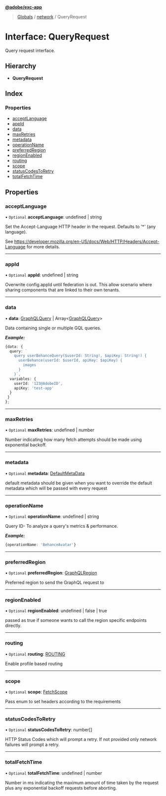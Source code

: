 **[@adobe/exc-app](../README.md)**

> [Globals](../README.md) / [network](../modules/network.md) / QueryRequest

# Interface: QueryRequest

Query request interface.

## Hierarchy

* **QueryRequest**

## Index

### Properties

* [acceptLanguage](network.queryrequest.md#acceptlanguage)
* [appId](network.queryrequest.md#appid)
* [data](network.queryrequest.md#data)
* [maxRetries](network.queryrequest.md#maxretries)
* [metadata](network.queryrequest.md#metadata)
* [operationName](network.queryrequest.md#operationname)
* [preferredRegion](network.queryrequest.md#preferredregion)
* [regionEnabled](network.queryrequest.md#regionenabled)
* [routing](network.queryrequest.md#routing)
* [scope](network.queryrequest.md#scope)
* [statusCodesToRetry](network.queryrequest.md#statuscodestoretry)
* [totalFetchTime](network.queryrequest.md#totalfetchtime)

## Properties

### acceptLanguage

• `Optional` **acceptLanguage**: undefined \| string

Set the Accept-Language HTTP header in the request. Defaults to '*' (any language).

See https://developer.mozilla.org/en-US/docs/Web/HTTP/Headers/Accept-Language for more details.

___

### appId

• `Optional` **appId**: undefined \| string

Overwrite config.appId until federation is out. This allow scenario where sharing components that are linked to their own tenants.

___

### data

•  **data**: [GraphQLQuery](network.graphqlquery.md) \| Array<[GraphQLQuery](network.graphqlquery.md)\>

Data containing single or multiple GQL queries.

***Example:***

```typescript
{data: {
  query: `
    query userBehanceQuery($userId: String!, $apiKey: String!) {
      userBehance(userId: $userId, apiKey: $apiKey) {
        images
      }
    }`,
  variables: {
    userId: '123@AdobeID',
    apiKey: 'test-app'
  }
 }
};
```

___

### maxRetries

• `Optional` **maxRetries**: undefined \| number

Number indicating how many fetch attempts should be made using exponential backoff.

___

### metadata

• `Optional` **metadata**: [DefaultMetaData](network.defaultmetadata.md)

default metadata should be given when you want to override the default metadata which will be passed with every request

___

### operationName

• `Optional` **operationName**: undefined \| string

Query ID- To analyze a query's metrics & performance.

***Example:***

```typescript
{operationName: 'BehanceAvatar'}
```

___

### preferredRegion

• `Optional` **preferredRegion**: [GraphQLRegion](../modules/network.md#graphqlregion)

Preferred region to send the GraphQL request to

___

### regionEnabled

• `Optional` **regionEnabled**: undefined \| false \| true

passed as true if someone wants to call the region specific endpoints directly.

___

### routing

• `Optional` **routing**: [ROUTING](../enums/network.routing.md)

Enable profile based routing

___

### scope

• `Optional` **scope**: [FetchScope](../enums/network.fetchscope.md)

Pass enum to set headers according to the requirements

___

### statusCodesToRetry

• `Optional` **statusCodesToRetry**: number[]

HTTP Status Codes which will prompt a retry. If not provided only network failures
will prompt a retry.

___

### totalFetchTime

• `Optional` **totalFetchTime**: undefined \| number

Number in ms indicating the maximum amount of time taken by the request plus any exponential backoff
requests before aborting.
